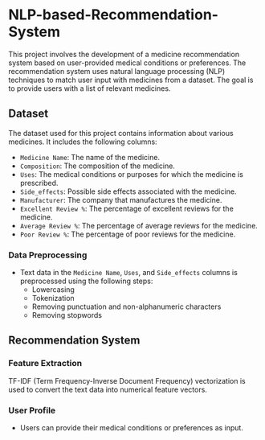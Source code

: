 # NLP-based-Recommendation-System

This project involves the development of a medicine recommendation system based on user-provided medical conditions or preferences. The recommendation system uses natural language processing (NLP) techniques to match user input with medicines from a dataset. The goal is to provide users with a list of relevant medicines.

## Dataset

The dataset used for this project contains information about various medicines. It includes the following columns:

- `Medicine Name`: The name of the medicine.
- `Composition`: The composition of the medicine.
- `Uses`: The medical conditions or purposes for which the medicine is prescribed.
- `Side_effects`: Possible side effects associated with the medicine.
- `Manufacturer`: The company that manufactures the medicine.
- `Excellent Review %`: The percentage of excellent reviews for the medicine.
- `Average Review %`: The percentage of average reviews for the medicine.
- `Poor Review %`: The percentage of poor reviews for the medicine.

### Data Preprocessing
- Text data in the `Medicine Name`, `Uses`, and `Side_effects` columns is preprocessed using the following steps:
  - Lowercasing
  - Tokenization
  - Removing punctuation and non-alphanumeric characters
  - Removing stopwords
 
## Recommendation System

### Feature Extraction
TF-IDF (Term Frequency-Inverse Document Frequency) vectorization is used to convert the text data into numerical feature vectors.

### User Profile
- Users can provide their medical conditions or preferences as input.

